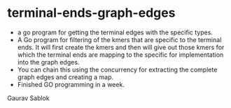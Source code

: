 # terminal-ends-graph-edges

- a go program for getting the terminal edges with the specific types.
-  A Go program for filtering of the kmers that are specific to the terminal ends. It will first create the kmers and then will give out those kmers for which the terminal ends are mapping to the specific for implementation into the graph edges.
-  You can chain this using the concurrency for extracting the complete graph edges and creating a map.
-  Finished GO programming in a week.

Gaurav Sablok 
